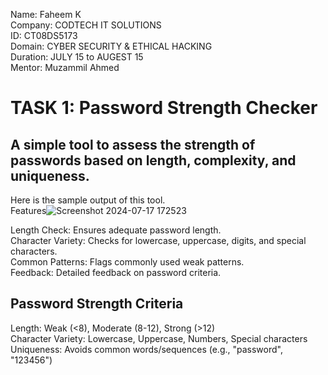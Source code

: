 Name: Faheem K  
Company: CODTECH IT SOLUTIONS  
ID: CT08DS5173  
Domain: CYBER SECURITY & ETHICAL HACKING  
Duration: JULY 15 to AUGEST 15  
Mentor: Muzammil Ahmed  
 
 
 
# TASK 1: Password Strength Checker  
## A simple tool to assess the strength of passwords based on length, complexity, and uniqueness.  
Here is the sample output of this tool.  
Features![Screenshot 2024-07-17 172523](https://github.com/user-attachments/assets/d03c5a74-39b4-4859-8cfd-9643fa4cb84d)

Length Check: Ensures adequate password length.  
Character Variety: Checks for lowercase, uppercase, digits, and special characters.  
Common Patterns: Flags commonly used weak patterns.  
Feedback: Detailed feedback on password criteria.  

## Password Strength Criteria    
Length: Weak (<8), Moderate (8-12), Strong (>12)  
Character Variety: Lowercase, Uppercase, Numbers, Special characters  
Uniqueness: Avoids common words/sequences (e.g., "password", "123456")  
